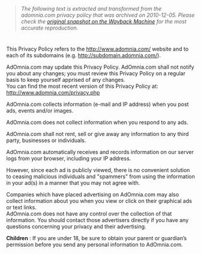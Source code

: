 > *The following text is extracted and transformed from the adomnia.com privacy policy that was archived on 2010-12-05. Please check the [original snapshot on the Wayback Machine](https://web.archive.org/web/20101205010750id_/http%3A//www.adomnia.com/privacy.php) for the most accurate reproduction.*

# 

This Privacy Policy refers to the http://www.adomnia.com/ website and to each of its subdomains (e.g. http://subdomain.adomnia.com/). 

AdOmnia.com may update this Privacy Policy. AdOmnia.com shall not notify you about any changes; you must review this Privacy Policy on a regular basis to keep yourself apprised of any changes.   
You can find the most recent version of this Privacy Policy at: http://www.adomnia.com/privacy.php

AdOmnia.com collects information (e-mail and IP address) when you post ads, events and/or images. 

AdOmnia.com does not collect information when you respond to any ads. 

AdOmnia.com shall not rent, sell or give away any information to any third party, businesses or individuals. 

AdOmnia.com automatically receives and records information on our server logs from your browser, including your IP address. 

However, since each ad is publicly viewed, there is no convenient solution to ceasing malicious individuals and "spammers" from using the information in your ad(s) in a manner that you may not agree with. 

Companies which have placed advertising on AdOmnia.com may also collect information about you when you view or click on their graphical ads or text links.  
AdOmnia.com does not have any control over the collection of that information. You should contact those advertisers directly if you have any questions concerning your privacy and their advertising. 

**Children** : If you are under 18, be sure to obtain your parent or guardian’s permission before you send any personal information to AdOmnia.com.
